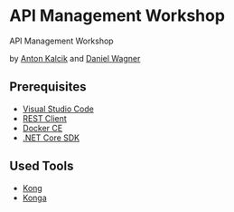 # API Management Workshop
API Management Workshop

by [Anton Kalcik](https://github.com/akalcik) and [Daniel Wagner](https://github.com/danielwagn3r)

## Prerequisites

- [Visual Studio Code](https://code.visualstudio.com)
- [REST Client](https://marketplace.visualstudio.com/items?itemName=humao.rest-client)
- [Docker CE](https://docs.docker.com/install/)
- [.NET Core SDK](https://dotnet.microsoft.com/download)

## Used Tools

- [Kong](https://github.com/kong/kong)
- [Konga](https://github.com/pantsel/konga)